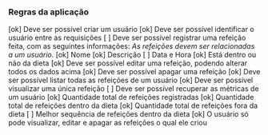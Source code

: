 ### Regras da aplicação

[ok] Deve ser possível criar um usuário
[ok] Deve ser possível identificar o usuário entre as requisições
[ ] Deve ser possível registrar uma refeição feita, com as seguintes informações:
    *As refeições devem ser relacionadas a um usuário.*
    [ok] Nome
    [ok] Descrição
    [ ] Data e Hora
    [ok] Está dentro ou não da dieta
[ok] Deve ser possível editar uma refeição, podendo alterar todos os dados acima
[ok] Deve ser possível apagar uma refeição
[ok] Deve ser possível listar todas as refeições de um usuário
[ok] Deve ser possível visualizar uma única refeição
[ ] Deve ser possível recuperar as métricas de um usuário
    [ok] Quantidade total de refeições registradas
    [ok] Quantidade total de refeições dentro da dieta
    [ok] Quantidade total de refeições fora da dieta
    [ ] Melhor sequência de refeições dentro da dieta
[ok] O usuário só pode visualizar, editar e apagar as refeições o qual ele criou